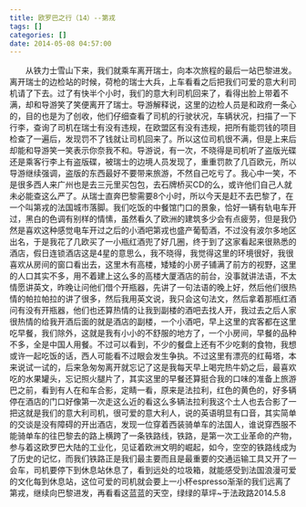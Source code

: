 ```yaml
---
title: 欧罗巴之行（14）--第戎
tags: []
categories: []
date: 2014-05-08 04:57:00 
---
```



&emsp;&emsp;从铁力士雪山下来，我们就乘车离开瑞士，向本次旅程的最后一站巴黎进发。离开瑞士的边检站的时候，荷枪的瑞士大兵，上车看看之后把我们可爱的意大利司机请了下去。过了有快半个小时，我们的意大利司机回来了，看得出脸上带着不满，却和导游笑了笑便离开了瑞士。导游解释说，这里的边检人员是和政府一条心的，目的也是为了创收，他们仔细查看了司机的行驶状况，车辆状况，扫描了一下行李，查询了司机在瑞士有没有违规，在欧盟区有没有违规，把所有能罚钱的项目检查了一遍后，发现罚不了钱就让司机回来了。所以这位司机很不满，但是上来后却能和导游笑一笑表示你奈我不和。导游说，有一次，不晓得是司机听了盗版光碟还是乘客行李上有盗版碟，被瑞士的边境人员发现了，重重罚款了几百欧元，所以导游继续强调，盗版的东西最好不要带来旅游，不然自己吃亏了。我心中一笑，不是很多西人来广州也是去三元里买包包，去石牌桥买CD的么，或许他们自己人就未必能查这么严了。从瑞士直奔巴黎需要8个小时，所以今天是赶不去巴黎了，在一个叫第戎的法国城市落脚。我们吃饭的中餐馆门口的景象，恰好一辆有轨电车开过，黑白的色调有别样的情愫，虽然看久了欧洲的建筑多少会有点疲劳，但是我仍然是喜欢这种感觉电车开过之后的小酒吧第戎也盛产葡萄酒，不过没有波尔多地区出名，于是我花了几欧买了一小瓶红酒兜了好几圈，终于到了这家看起来很熟悉的酒店，假日连锁酒店这是4星的意思么，我不晓得，我觉得这里的环境很好，我很喜欢从房间的窗口看出去，这里木有高楼，矮矮的小房子铺满了前方的视野，这里的人口其实不多，用不着建上这么多的高楼大厦酒店的前台，没事就讲法语，不太情愿讲英文，昨晚让问他们借个开瓶器，先讲了一句法语的晚上好，然后他们很热情的帕拉帕拉的讲了很多，然后我用英文说，我只会这句法文，然后拿着那瓶红酒问有没有开瓶器，他们也还算热情的让我到副楼的酒吧去找人开，我过去之后人家很热情的给我开酒后面的就是酒店的副楼，一个小酒吧，早上这里的宾客都在这里吃早餐，我们除外，这就是我有小小的不舒服的地方了，一个小房间，早餐的品种不多，全是中国人用餐。不过可以看到，不少的餐盘上还有不少吃剩的食物，我想或许一起吃饭的话，西人可能看不过眼会发生争执。不过这里有漂亮的红莓塔，本来说试一试的，后来急匆匆离开就忘记了这是我每天早上喝完热牛奶之后，最喜欢吃的水果罐头，忘记照火腿片了，其实这里的早餐还算挺合我的口味的准备上旅游巴之前，看到有人在和车合影，定睛一看，原来是法拉利，红色的黄色的，好多辆停在酒店的门口好像第一次走这么近的看这么多辆法拉利我这个土人也去合影了一把这就是我们的意大利司机，很可爱的意大利人，说的英语明显有口音，其实简单的交谈是没有障碍的开出酒店，发现一位穿着西装骑单车的法国人，谁说穿西服不能骑单车的往巴黎去的路上横跨了一条铁路线，铁路，是第一次工业革命的产物，参与着这欧罗巴大陆的工业化，见证着欧洲文明的崛起，如今，空空的铁路线成为了历史的记忆，而我们铁路正是我们最主要而且是最重要的交通运输工具又开了一会车，司机要停下到休息站休息了，看到远处的垃圾箱，就能感受到法国浪漫可爱的文化每到休息站，这位可爱的司机就会要上一小杯espresso渐渐的我们远离了第戎，继续向巴黎进发，再看看这蓝蓝的天空，绿绿的草坪~于法政路2014.5.8